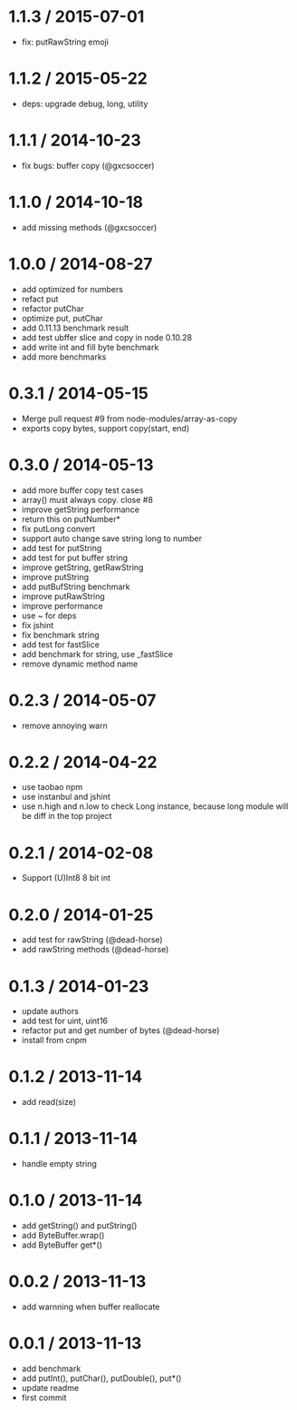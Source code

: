 
1.1.3 / 2015-07-01
==================

 * fix: putRawString emoji

1.1.2 / 2015-05-22
==================

 * deps: upgrade debug, long, utility

1.1.1 / 2014-10-23
==================

 * fix bugs: buffer copy (@gxcsoccer)

1.1.0 / 2014-10-18
==================

 * add missing methods (@gxcsoccer)

1.0.0 / 2014-08-27
==================

 * add optimized for numbers
 * refact put
 * refactor putChar
 * optimize put, putChar
 * add 0.11.13 benchmark result
 * add test ubffer slice and copy in node 0.10.28
 * add write int and fill byte benchmark
 * add more benchmarks

0.3.1 / 2014-05-15
==================

  * Merge pull request #9 from node-modules/array-as-copy
  * exports copy bytes, support copy(start, end)

0.3.0 / 2014-05-13
==================

 * add more buffer copy test cases
 * array() must always copy. close #8
 * improve getString performance
 * return this on putNumber*
 * fix putLong convert
 * support auto change save string long to number
 * add test for putString
 * add test for put buffer string
 * improve getString, getRawString
 * improve putString
 * add putBufString benchmark
 * improve putRawString
 * improve performance
 * use ~ for deps
 * fix jshint
 * fix benchmark string
 * add test for fastSlice
 * add benchmark for string, use _fastSlice
 * remove dynamic method name

0.2.3 / 2014-05-07 
==================

  * remove annoying warn

0.2.2 / 2014-04-22
==================

 * use taobao npm
 * use instanbul and jshint
 * use n.high and n.low to check Long instance, because long module will be diff in the top project

0.2.1 / 2014-02-08 
==================

  * Support (U)Int8 8 bit int

0.2.0 / 2014-01-25 
==================

  * add test for rawString (@dead-horse)
  * add rawString methods (@dead-horse)

0.1.3 / 2014-01-23 
==================

  * update authors
  * add test for uint, uint16
  * refactor put and get number of bytes (@dead-horse)
  * install from cnpm

0.1.2 / 2013-11-14 
==================

  * add read(size)

0.1.1 / 2013-11-14 
==================

  * handle empty string

0.1.0 / 2013-11-14 
==================

  * add getString() and putString()
  * add ByteBuffer.wrap()
  * add ByteBuffer get*()

0.0.2 / 2013-11-13 
==================

  * add warnning when buffer reallocate

0.0.1 / 2013-11-13 
==================

  * add benchmark
  * add putInt(), putChar(), putDouble(), put*()
  * update readme
  * first commit
